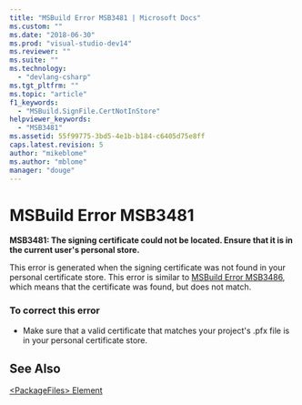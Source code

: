```yaml
---
title: "MSBuild Error MSB3481 | Microsoft Docs"
ms.custom: ""
ms.date: "2018-06-30"
ms.prod: "visual-studio-dev14"
ms.reviewer: ""
ms.suite: ""
ms.technology: 
  - "devlang-csharp"
ms.tgt_pltfrm: ""
ms.topic: "article"
f1_keywords: 
  - "MSBuild.SignFile.CertNotInStore"
helpviewer_keywords: 
  - "MSB3481"
ms.assetid: 55f99775-3bd5-4e1b-b184-c6405d75e8ff
caps.latest.revision: 5
author: "mikeblome"
ms.author: "mblome"
manager: "douge"
---
```

# MSBuild Error MSB3481
**MSB3481: The signing certificate could not be located. Ensure that it is in the current user's personal store.**  
  
 This error is generated when the signing certificate was not found in your personal certificate store. This error is similar to [MSBuild Error MSB3486](../misc/msbuild-error-msb3486.md), which means that the certificate was found, but does not match.  
  
### To correct this error  
  
-   Make sure that a valid certificate that matches your project's .pfx file is in your personal certificate store.  
  
## See Also  
 [\<PackageFiles> Element](../deployment/packagefiles-element-bootstrapper.md)
